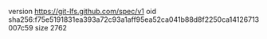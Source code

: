 version https://git-lfs.github.com/spec/v1
oid sha256:f75e5191831ea393a72c93a1aff95ea52ca041b88d8f2250ca14126713007c59
size 2762
